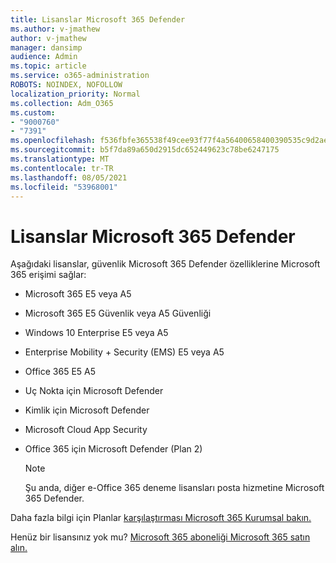 ```yaml
---
title: Lisanslar Microsoft 365 Defender
ms.author: v-jmathew
author: v-jmathew
manager: dansimp
audience: Admin
ms.topic: article
ms.service: o365-administration
ROBOTS: NOINDEX, NOFOLLOW
localization_priority: Normal
ms.collection: Adm_O365
ms.custom:
- "9000760"
- "7391"
ms.openlocfilehash: f536fbfe365538f49cee93f77f4a56400658400390535c9d2ae142004b2c2274
ms.sourcegitcommit: b5f7da89a650d2915dc652449623c78be6247175
ms.translationtype: MT
ms.contentlocale: tr-TR
ms.lasthandoff: 08/05/2021
ms.locfileid: "53968001"
---
```

# <a name="licenses-for-microsoft-365-defender"></a>Lisanslar Microsoft 365 Defender

Aşağıdaki lisanslar, güvenlik Microsoft 365 Defender özelliklerine Microsoft 365 erişimi sağlar:

- Microsoft 365 E5 veya A5
- Microsoft 365 E5 Güvenlik veya A5 Güvenliği
- Windows 10 Enterprise E5 veya A5
- Enterprise Mobility + Security (EMS) E5 veya A5
- Office 365 E5 A5
- Uç Nokta için Microsoft Defender
- Kimlik için Microsoft Defender
- Microsoft Cloud App Security
- Office 365 için Microsoft Defender (Plan 2)

    > [!NOTE]
    > Şu anda, diğer e-Office 365 deneme lisansları posta hizmetine Microsoft 365 Defender.

Daha fazla bilgi için Planlar [karşılaştırması Microsoft 365 Kurumsal bakın.](https://go.microsoft.com/fwlink/?linkid=2143458)

Henüz bir lisansınız yok mu? [Microsoft 365 aboneliği Microsoft 365 satın alın.](https://go.microsoft.com/fwlink/?linkid=2143625)
